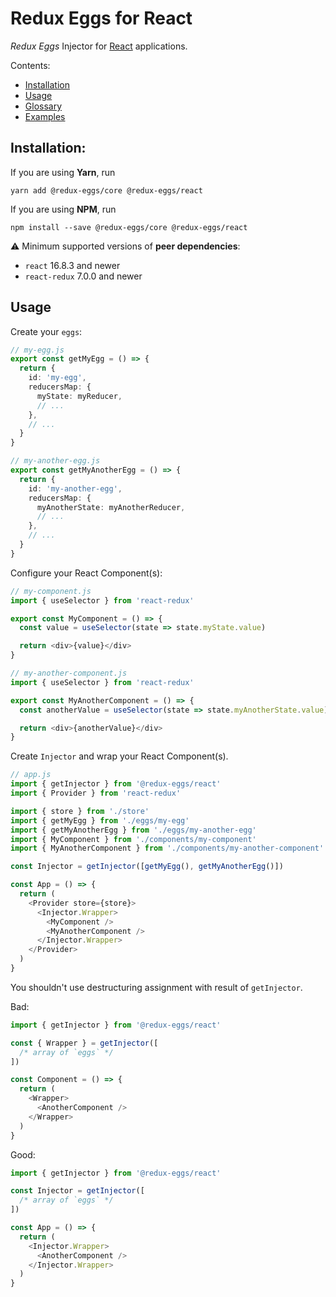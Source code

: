 # Redux Eggs for React

_Redux Eggs_ Injector for [React](https://reactjs.org/) applications.

Contents:

- [Installation](#installation)
- [Usage](#usage)
- [Glossary](https://github.com/fostyfost/redux-eggs/tree/main/docs/glossary.md)
- [Examples](https://github.com/fostyfost/redux-eggs/tree/main/docs/examples.md)

## Installation:

If you are using **Yarn**, run

```shell
yarn add @redux-eggs/core @redux-eggs/react
```

If you are using **NPM**, run

```shell
npm install --save @redux-eggs/core @redux-eggs/react
```

⚠️ Minimum supported versions of **peer dependencies**:

- `react` 16.8.3 and newer
- `react-redux` 7.0.0 and newer

## Usage

Create your `eggs`:

```typescript
// my-egg.js
export const getMyEgg = () => {
  return {
    id: 'my-egg',
    reducersMap: {
      myState: myReducer,
      // ...
    },
    // ...
  }
}

// my-another-egg.js
export const getMyAnotherEgg = () => {
  return {
    id: 'my-another-egg',
    reducersMap: {
      myAnotherState: myAnotherReducer,
      // ...
    },
    // ...
  }
}
```

Configure your React Component(s):

```typescript jsx
// my-component.js
import { useSelector } from 'react-redux'

export const MyComponent = () => {
  const value = useSelector(state => state.myState.value)

  return <div>{value}</div>
}

// my-another-component.js
import { useSelector } from 'react-redux'

export const MyAnotherComponent = () => {
  const anotherValue = useSelector(state => state.myAnotherState.value)

  return <div>{anotherValue}</div>
}
```

Create `Injector` and wrap your React Component(s).

```typescript jsx
// app.js
import { getInjector } from '@redux-eggs/react'
import { Provider } from 'react-redux'

import { store } from './store'
import { getMyEgg } from './eggs/my-egg'
import { getMyAnotherEgg } from './eggs/my-another-egg'
import { MyComponent } from './components/my-component'
import { MyAnotherComponent } from './components/my-another-component'

const Injector = getInjector([getMyEgg(), getMyAnotherEgg()])

const App = () => {
  return (
    <Provider store={store}>
      <Injector.Wrapper>
        <MyComponent />
        <MyAnotherComponent />
      </Injector.Wrapper>
    </Provider>
  )
}
```

You shouldn't use destructuring assignment with result of `getInjector`.

Bad:

```typescript jsx
import { getInjector } from '@redux-eggs/react'

const { Wrapper } = getInjector([
  /* array of `eggs` */
])

const Component = () => {
  return (
    <Wrapper>
      <AnotherComponent />
    </Wrapper>
  )
}
```

Good:

```typescript jsx
import { getInjector } from '@redux-eggs/react'

const Injector = getInjector([
  /* array of `eggs` */
])

const App = () => {
  return (
    <Injector.Wrapper>
      <AnotherComponent />
    </Injector.Wrapper>
  )
}
```
